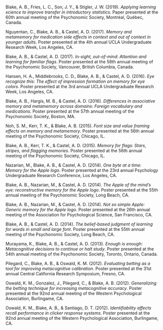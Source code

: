 Blake, A. B., Fries, L. C., Son, J. Y., & Stigler, J. W. (2019). *Applying learning science to improve transfer in introductory statistics*. Paper presented at the 60th annual meeting of the Psychonomic Society, Montréal, Québec, Canada.

Nguyentan, C., Blake, A. B., & Castel, A. D. (2017). *Memory and metamemory for medication side effects in context and out of context in younger adults*. Poster presented at the 4th annual UCLA Undergraduate Research Week, Los Angeles, CA.

Blake, A. B., & Castel, A. D. (2017). *In-sight, out-of-mind: Attention and learning for familiar flags*. Poster presented at the 58th annual meeting of the Psychonomic Society, Vancouver, British Columbia, Canada.

Hansen, H. A., Middlebrooks, C. D., Blake, A. B., & Castel, A. D. (2016). *Eye recognize this: The effect of impression formation on memory for eye colors*. Poster presented at the 3rd annual UCLA Undergraduate Research Week, Los Angeles, CA.

Blake, A. B., Hargis, M. B., & Castel, A. D. (2016). *Differences in associative memory and metamemory across domains: Foreign vocabulary and medications*. Poster presented at the 57th annual meeting of the Psychonomic Society, Boston, MA.

Noh, S. M., Kerr, T. K., & Blake, A. B. (2015). *Font size and value framing effects on memory and metamemory*. Poster presented at the 56th annual meeting of the Psychonomic Society, Chicago, IL.

Blake, A. B., Kerr, T. K., & Castel, A. D. (2015). *Memory for flags: Stars, stripes, and flagging memories*. Poster presented at the 56th annual meeting of the Psychonomic Society, Chicago, IL.

Nazarian, M., Blake, A. B., & Castel, A. D. (2014). *One byte at a time: Memory for the Apple logo*. Poster presented at the 23rd annual Psychology Undergraduate Research Conference, Los Angeles, CA.

Blake, A. B., Nazarian, M., & Castel, A. D. (2014). *The Apple of the mind’s eye: reconstructive memory for the Apple logo*. Poster presented at the 55th annual meeting of the Psychonomic Society, Long Beach, CA.

Blake, A. B., Nazarian, M., & Castel, A. D. (2014). *Not so simple Apple: Generic memory for the Apple logo*. Poster presented at the 26th annual meeting of the Association for Psychological Science, San Francisco, CA.

Blake, A. B., & Castel, A. D. (2014). *The belief-based judgment of learning for words in small and large font*. Poster presented at the 55th annual meeting of the Psychonomic Society, Long Beach, CA.

Murayama, K., Blake, A. B., & Castel, A. D. (2013). *Enough is enough: Metacognitive decisions to continue or halt study*. Poster presented at the 54th annual meeting of the Psychonomic Society, Toronto, Ontario, Canada.

Pilegard, C., Blake, A. B., & Oswald, K. M. (2012). *Evaluating betting as a tool for improving metacognitive calibration*. Poster presented at the 31st annual Central California Research Symposium, Fresno, CA.

Oswald, K. M., Gonzalez, J., Pilegard, C., & Blake, A. B. (2012). *Generalizing the betting technique for increasing metacognitive accuracy*. Poster presented at the 92nd annual meeting of the Western Psychological Association, Burlingame, CA.

Oswald, K. M., Blake, A. B., & Santiago, D. T. (2012). *Identifiability affects recall performance in clicker response systems*. Poster presented at the 92nd annual meeting of the Western Psychological Association, Burlingame, CA.

